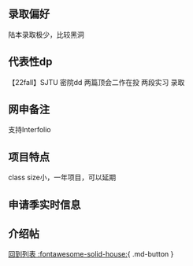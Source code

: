 ## 录取偏好
陆本录取极少，比较黑洞
## 代表性dp
【22fall】SJTU 密院dd 两篇顶会二作在投 两段实习 录取
## 网申备注
支持Interfolio
## 项目特点
class size小，一年项目，可以延期
## 申请季实时信息

## 介绍帖

[回到列表 :fontawesome-solid-house:](选校梯度.md){ .md-button }
